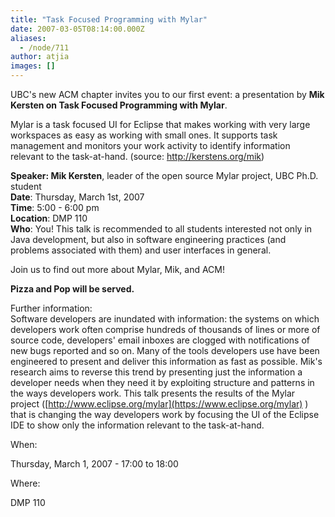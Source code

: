 ```yaml
---
title: "Task Focused Programming with Mylar"
date: 2007-03-05T08:14:00.000Z
aliases:
  - /node/711
author: atjia
images: []
---
```


UBC's new ACM chapter invites you to our first event: a presentation by **Mik Kersten on Task Focused Programming with Mylar**.

Mylar is a task focused UI for Eclipse that makes working with very large workspaces as easy as working with small ones. It supports task management and monitors your work activity to identify information relevant to the task-at-hand. (source: http://kerstens.org/mik)

**Speaker: Mik Kersten**, leader of the open source Mylar project, UBC Ph.D. student \
**Date**: Thursday, March 1st, 2007 \
**Time**: 5:00 - 6:00 pm \
**Location**: DMP 110 \
**Who**: You! This talk is recommended to all students interested not only in Java development, but also in software engineering practices (and problems associated with them) and user interfaces in general.

Join us to find out more about Mylar, Mik, and ACM!

**Pizza and Pop will be served.**

Further information: \
Software developers are inundated with information: the systems on which developers work often comprise hundreds of thousands of lines or more of source code, developers' email inboxes are clogged with notifications of new bugs reported and so on. Many of the tools developers use have been engineered to present and deliver this information as fast as possible. Mik's research aims to reverse this trend by presenting just the information a developer needs when they need it by exploiting structure and patterns in the ways developers work. This talk presents the results of the Mylar project ([http://www.eclipse.org/mylar](https://www.eclipse.org/mylar) ) that is changing the way developers work by focusing the UI of the Eclipse IDE to show only the information relevant to the task-at-hand.

When: 

Thursday, March 1, 2007 - 17:00 to 18:00

Where: 

DMP 110
